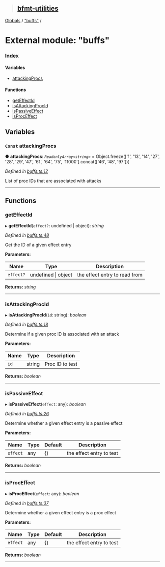> ## [bfmt-utilities](../README.md)

[Globals](../globals.md) / ["buffs"](_buffs_.md) /

# External module: "buffs"

### Index

#### Variables

* [attackingProcs](_buffs_.md#const-attackingprocs)

#### Functions

* [getEffectId](_buffs_.md#geteffectid)
* [isAttackingProcId](_buffs_.md#isattackingprocid)
* [isPassiveEffect](_buffs_.md#ispassiveeffect)
* [isProcEffect](_buffs_.md#isproceffect)

## Variables

### `Const` attackingProcs

● **attackingProcs**: *`ReadonlyArray<string>`* =  Object.freeze(['1', '13', '14', '27', '28', '29', '47', '61', '64', '75', '11000'].concat(['46', '48', '97']))

*Defined in [buffs.ts:12](https://github.com/BluuArc/bfmt-utilities/blob/c9b209e/src/buffs.ts#L12)*

List of proc IDs that are associated with attacks

___

## Functions

###  getEffectId

▸ **getEffectId**(`effect?`: undefined | object): *string*

*Defined in [buffs.ts:48](https://github.com/BluuArc/bfmt-utilities/blob/c9b209e/src/buffs.ts#L48)*

Get the ID of a given effect entry

**Parameters:**

Name | Type | Description |
------ | ------ | ------ |
`effect?` | undefined \| object | the effect entry to read from  |

**Returns:** *string*

___

###  isAttackingProcId

▸ **isAttackingProcId**(`id`: string): *boolean*

*Defined in [buffs.ts:18](https://github.com/BluuArc/bfmt-utilities/blob/c9b209e/src/buffs.ts#L18)*

Determine if a given proc ID is associated with an attack

**Parameters:**

Name | Type | Description |
------ | ------ | ------ |
`id` | string | Proc ID to test  |

**Returns:** *boolean*

___

###  isPassiveEffect

▸ **isPassiveEffect**(`effect`: any): *boolean*

*Defined in [buffs.ts:26](https://github.com/BluuArc/bfmt-utilities/blob/c9b209e/src/buffs.ts#L26)*

Determine whether a given effect entry is a passive effect

**Parameters:**

Name | Type | Default | Description |
------ | ------ | ------ | ------ |
`effect` | any |  {} | the effect entry to test  |

**Returns:** *boolean*

___

###  isProcEffect

▸ **isProcEffect**(`effect`: any): *boolean*

*Defined in [buffs.ts:37](https://github.com/BluuArc/bfmt-utilities/blob/c9b209e/src/buffs.ts#L37)*

Determine whether a given effect entry is a proc effect

**Parameters:**

Name | Type | Default | Description |
------ | ------ | ------ | ------ |
`effect` | any |  {} | the effect entry to test  |

**Returns:** *boolean*

___
